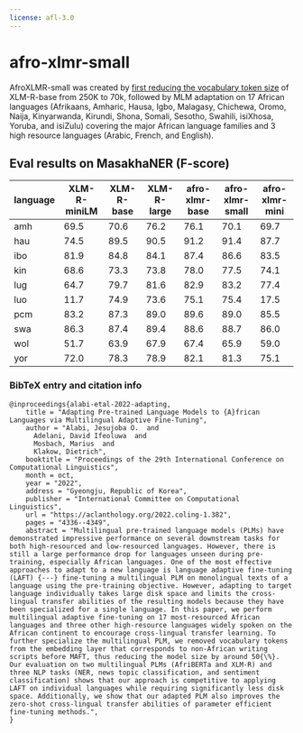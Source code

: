 ```yaml
---
license: afl-3.0
---
```



# afro-xlmr-small

AfroXLMR-small was created by [first reducing the vocabulary token size](https://aclanthology.org/2020.sustainlp-1.16/) of XLM-R-base from 250K to 70k, followed by MLM adaptation on 17 African languages (Afrikaans, Amharic, Hausa, Igbo, Malagasy, Chichewa, Oromo, Naija, Kinyarwanda, Kirundi, Shona, Somali, Sesotho, Swahili, isiXhosa, Yoruba, and isiZulu) covering the major African language families and 3 high resource languages (Arabic, French, and English). 

## Eval results on MasakhaNER (F-score)
language| XLM-R-miniLM| XLM-R-base |XLM-R-large| afro-xlmr-base | afro-xlmr-small | afro-xlmr-mini
-|-|-|-|-|-|-
amh |69.5|70.6|76.2|76.1|70.1|69.7
hau |74.5|89.5|90.5|91.2|91.4|87.7
ibo |81.9|84.8|84.1|87.4|86.6|83.5
kin |68.6|73.3|73.8|78.0|77.5|74.1
lug |64.7|79.7|81.6|82.9|83.2|77.4
luo |11.7|74.9|73.6|75.1|75.4|17.5
pcm |83.2|87.3|89.0|89.6|89.0|85.5
swa |86.3|87.4|89.4|88.6|88.7|86.0
wol |51.7|63.9|67.9|67.4|65.9|59.0
yor |72.0|78.3|78.9|82.1|81.3|75.1

### BibTeX entry and citation info
```
@inproceedings{alabi-etal-2022-adapting,
    title = "Adapting Pre-trained Language Models to {A}frican Languages via Multilingual Adaptive Fine-Tuning",
    author = "Alabi, Jesujoba O.  and
      Adelani, David Ifeoluwa  and
      Mosbach, Marius  and
      Klakow, Dietrich",
    booktitle = "Proceedings of the 29th International Conference on Computational Linguistics",
    month = oct,
    year = "2022",
    address = "Gyeongju, Republic of Korea",
    publisher = "International Committee on Computational Linguistics",
    url = "https://aclanthology.org/2022.coling-1.382",
    pages = "4336--4349",
    abstract = "Multilingual pre-trained language models (PLMs) have demonstrated impressive performance on several downstream tasks for both high-resourced and low-resourced languages. However, there is still a large performance drop for languages unseen during pre-training, especially African languages. One of the most effective approaches to adapt to a new language is language adaptive fine-tuning (LAFT) {---} fine-tuning a multilingual PLM on monolingual texts of a language using the pre-training objective. However, adapting to target language individually takes large disk space and limits the cross-lingual transfer abilities of the resulting models because they have been specialized for a single language. In this paper, we perform multilingual adaptive fine-tuning on 17 most-resourced African languages and three other high-resource languages widely spoken on the African continent to encourage cross-lingual transfer learning. To further specialize the multilingual PLM, we removed vocabulary tokens from the embedding layer that corresponds to non-African writing scripts before MAFT, thus reducing the model size by around 50{\%}. Our evaluation on two multilingual PLMs (AfriBERTa and XLM-R) and three NLP tasks (NER, news topic classification, and sentiment classification) shows that our approach is competitive to applying LAFT on individual languages while requiring significantly less disk space. Additionally, we show that our adapted PLM also improves the zero-shot cross-lingual transfer abilities of parameter efficient fine-tuning methods.",
}
```


